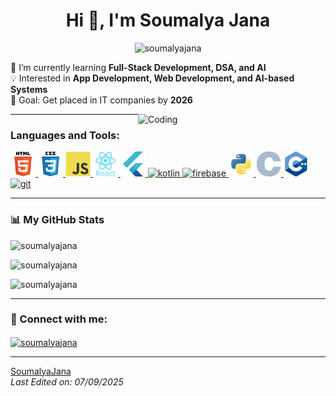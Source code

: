 <h1 align="center">Hi 👋, I'm Soumalya Jana</h1>

<p align="center"> 
  <img src="https://komarev.com/ghpvc/?username=soumalyajana&label=Profile%20views&color=0e75b6&style=flat" alt="soumalyajana" /> 
</p>

🌱 I’m currently learning **Full-Stack Development, DSA, and AI**  
💡 Interested in **App Development, Web Development, and AI-based Systems**  
🎯 Goal: Get placed in  IT companies by **2026**  

<img align="right" alt="Coding" width="300" src="https://i.pinimg.com/originals/81/17/8b/81178b47a8598f0c81c4799f2cdd4057.gif">

---

<h3 align="left">Languages and Tools:</h3>
<p align="left"> 
  <a href="https://www.w3.org/html/" target="_blank" rel="noreferrer"> 
    <img src="https://raw.githubusercontent.com/devicons/devicon/master/icons/html5/html5-original-wordmark.svg" alt="html5" width="40" height="40"/> 
  </a> 
  <a href="https://www.w3schools.com/css/" target="_blank" rel="noreferrer"> 
    <img src="https://raw.githubusercontent.com/devicons/devicon/master/icons/css3/css3-original-wordmark.svg" alt="css3" width="40" height="40"/> 
  </a> 
  <a href="https://developer.mozilla.org/en-US/docs/Web/JavaScript" target="_blank" rel="noreferrer"> 
    <img src="https://raw.githubusercontent.com/devicons/devicon/master/icons/javascript/javascript-original.svg" alt="javascript" width="40" height="40"/> 
  </a> 
  <a href="https://reactjs.org/" target="_blank" rel="noreferrer"> 
    <img src="https://raw.githubusercontent.com/devicons/devicon/master/icons/react/react-original-wordmark.svg" alt="react" width="40" height="40"/> 
  </a>
  <a href="https://flutter.dev" target="_blank" rel="noreferrer"> 
    <img src="https://raw.githubusercontent.com/devicons/devicon/master/icons/flutter/flutter-original.svg" alt="flutter" width="40" height="40"/> 
  </a>
  <a href="https://kotlinlang.org/" target="_blank" rel="noreferrer"> 
    <img src="https://www.vectorlogo.zone/logos/kotlinlang/kotlinlang-icon.svg" alt="kotlin" width="40" height="40"/> 
  </a>
  <a href="https://firebase.google.com/" target="_blank" rel="noreferrer"> 
    <img src="https://www.vectorlogo.zone/logos/firebase/firebase-icon.svg" alt="firebase" width="40" height="40"/> 
  </a>
  <a href="https://www.python.org" target="_blank" rel="noreferrer"> 
    <img src="https://raw.githubusercontent.com/devicons/devicon/master/icons/python/python-original.svg" alt="python" width="40" height="40"/> 
  </a> 
  <a href="https://www.cprogramming.com/" target="_blank" rel="noreferrer"> 
    <img src="https://raw.githubusercontent.com/devicons/devicon/master/icons/c/c-original.svg" alt="c" width="40" height="40"/> 
  </a> 
  <a href="https://www.w3schools.com/cpp/" target="_blank" rel="noreferrer"> 
    <img src="https://raw.githubusercontent.com/devicons/devicon/master/icons/cplusplus/cplusplus-original.svg" alt="cplusplus" width="40" height="40"/> 
  </a> 
  <a href="https://git-scm.com/" target="_blank" rel="noreferrer"> 
    <img src="https://www.vectorlogo.zone/logos/git-scm/git-scm-icon.svg" alt="git" width="40" height="40"/> 
  </a> 
</p>

---

<h3>📊 My GitHub Stats</h3>

<p><img src="https://github-readme-stats.vercel.app/api/top-langs?username=soumalyajana&show_icons=true&theme=dark&locale=en&layout=compact" alt="soumalyajana" /></p>

<p><img src="https://github-readme-stats.vercel.app/api?username=soumalyajana&show_icons=true&theme=dark&locale=en" alt="soumalyajana" /></p>

<p><img src="https://github-readme-streak-stats.herokuapp.com/?user=soumalyajana&theme=dark" alt="soumalyajana" /></p>

---

<h3 align="left">🔗 Connect with me:</h3>
<p align="left">
  <a href="https://www.linkedin.com/in/soumalya-jana-b3b281268/" target="blank">
    <img align="center" src="https://raw.githubusercontent.com/rahuldkjain/github-profile-readme-generator/master/src/images/icons/Social/linked-in-alt.svg" alt="soumalyajana" height="30" width="40" />
  </a>
</p>

---

[SoumalyaJana](https://github.com/soumalyajana)  
_Last Edited on: 07/09/2025_
